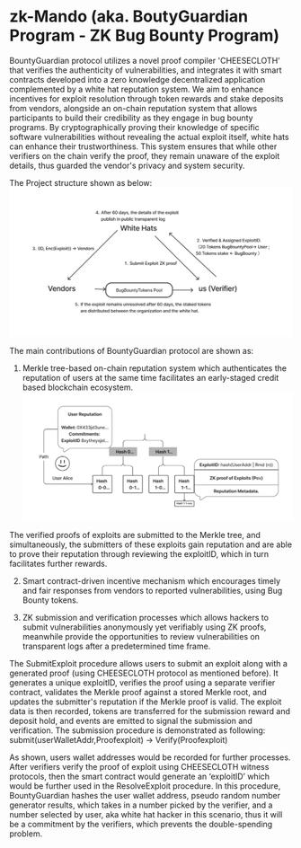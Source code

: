# zk-Mando (aka. BoutyGuardian Program - ZK Bug Bounty Program)
BountyGuardian protocol utilizes a novel proof compiler 'CHEESECLOTH' that verifies the authenticity of vulnerabilities, and integrates it with smart contracts developed into a zero knowledge decentralized application complemented by a white hat reputation system. We aim to enhance incentives for exploit resolution through token rewards and stake deposits from vendors, alongside an on-chain reputation system that allows participants to build their credibility as they engage in bug bounty programs. By cryptographically proving their knowledge of specific software vulnerabilities without revealing the actual exploit itself, white hats can enhance their trustworthiness. This system ensures that while other verifiers on the chain verify the proof, they remain unaware of the exploit details, thus guarded the vendor's privacy and system security.

The Project structure shown as below: 
![alt text](https://github.com/mattchutwo/zk-mando/blob/main/Work%20Flow.png)

The main contributions of BountyGuardian protocol are shown as: 
1. Merkle tree-based on-chain reputation system which authenticates the reputation of users at the same time facilitates an early-staged credit based blockchain ecosystem. 
![Reputation Flow](https://github.com/mattchutwo/zk-mando/blob/main/Reputation%20Flow.png)

The verified proofs of exploits are submitted to the Merkle tree, and simultaneously, the submitters of these exploits gain reputation and are able to prove their reputation through reviewing the exploitID, which in turn facilitates further rewards. 

2. Smart contract-driven incentive mechanism which encourages timely and fair responses from vendors to reported vulnerabilities, using Bug Bounty tokens. 

3. ZK submission and verification processes which allows hackers to submit vulnerabilities anonymously yet verifiably using ZK proofs, meanwhile provide the opportunities to review vulnerabilities on transparent logs after a predetermined time frame.
   
The SubmitExploit procedure allows users to submit an exploit along with a generated proof (using CHEESECLOTH protocol as mentioned before). It generates a unique exploitID, verifies the proof using a separate verifier contract, validates the Merkle proof against a stored Merkle root, and updates the submitter's reputation if the Merkle proof is valid. The exploit data is then recorded, tokens are transferred for the submission reward and deposit hold, and events are emitted to signal the submission and verification. The submission procedure is demonstrated as following: 
submit(userWalletAddr,Proofexploit) → Verify(Proofexploit)

As shown, users wallet addresses would be recorded for further processes. After verifiers verify the proof of exploit using CHEESECLOTH witness protocols, then the smart contract would generate an ‘exploitID’ which would be further used in the ResolveExploit procedure. In this procedure, BountyGuardian hashes the user wallet address, pseudo random number generator results, which takes in a number picked by the verifier, and a number selected by user, aka white hat hacker in this scenario, thus it will be a commitment by the verifiers, which prevents the double-spending problem. 
